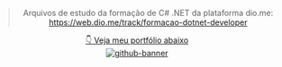 <div align="center">

  > Arquivos de estudo da formação de C# .NET da plataforma dio.me: https://web.dio.me/track/formacao-dotnet-developer
  
  [👇 Veja meu portfólio abaixo](https://samubarreto.github.io/Portfolio/)<br>
  [![github-banner](https://github.com/samubarreto/samubarreto/assets/70921394/09b2b8b6-8264-4e34-a224-bf009f7307b5)](https://samubarreto.github.io/Portfolio/)

</div>
